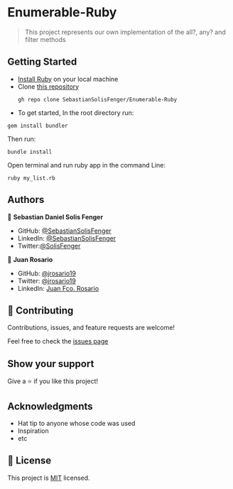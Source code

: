 # Enumerable-Ruby

> This project represents our own implementation of the all?, any? and filter methods

## Getting Started

- [Install Ruby](https://www.ruby-lang.org/en/documentation/installation/) on your local machine
- Clone [this repository](https://github.com/SebastianSolisFenger/Enumerable-Ruby.git)
  ```
  gh repo clone SebastianSolisFenger/Enumerable-Ruby
  ```
- To get started, In the root directory run:

```
gem install bundler
```

Then run:

```
bundle install
```

Open terminal and run ruby app in the command Line:

```
ruby my_list.rb
```

## Authors

👤 **Sebastian Daniel Solis Fenger**

- GitHub: [@SebastianSolisFenger](https://github.com/SebastianSolisFenger)
- LinkedIn: [@SebastianSolisFenger](https://www.linkedin.com/in/sebastiansolisfenger/)
- Twitter:[@SolisFenger](https://twitter.com/SolisFenger)

👤 **Juan Rosario**

- GitHub: [@jrosario19](https://github.com/jrosario19)
- Twitter: [@jrosario19](https://twitter.com/jrosario19)
- LinkedIn: [Juan Fco. Rosario](https://linkedin.com/in/juan-francisco-rosario-suli-44595051)

## 🤝 Contributing

Contributions, issues, and feature requests are welcome!

Feel free to check the [issues page](https://github.com/SebastianSolisFenger/Enumerable-Ruby/issues)

## Show your support

Give a ⭐️ if you like this project!

## Acknowledgments

- Hat tip to anyone whose code was used
- Inspiration
- etc

## 📝 License

This project is [MIT](./MIT.md) licensed.
